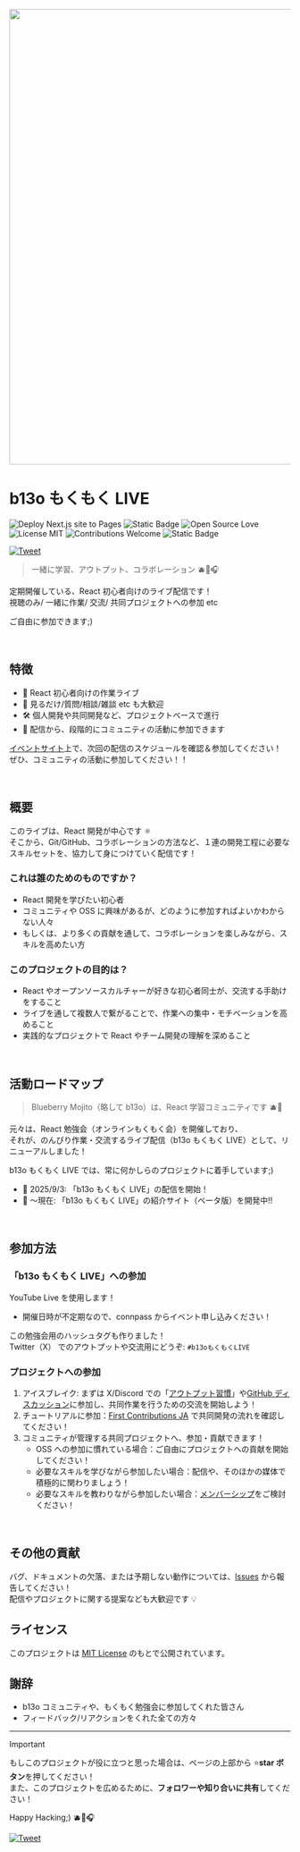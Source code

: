 <p align="center">
  <img width="1440" height="815" alt="スクリーンショット 2025-09-17 21 34 35" src="https://github.com/user-attachments/assets/e6eb91db-6a75-4198-a124-7e46833adb0c" />
</p>

# b13o もくもく LIVE

<p align="left">
  <img src="https://github.com/first-contributions-ja/first-contributions-ja.github.io/actions/workflows/nextjs.yml/badge.svg" alt="Deploy Next.js site to Pages">
  <img src="https://img.shields.io/badge/PRs-welcome-brightgreen?style=flat" alt="Static Badge">
  <img src="https://badges.frapsoft.com/os/v1/open-source.svg?v=103" alt="Open Source Love">
  <img src="https://img.shields.io/badge/license-MIT-blue.svg" alt="License MIT">
  <img src="https://img.shields.io/badge/contributions-welcome-blue.svg?style=flat" alt="Contributions Welcome">
  <img src="https://img.shields.io/badge/LIVE_Streaming-🫐🌿-white?style=flat" alt="Static Badge">
</p>

[![Tweet](https://img.shields.io/twitter/url/http/shields.io.svg?style=social)][twttr-share]

> 一緒に学習、アウトプット、コラボレーション 🫐🌿🎧

定期開催している、React 初心者向けのライブ配信です！<br/>
視聴のみ/ 一緒に作業/ 交流/ 共同プロジェクトへの参加 etc

ご自由に参加できます;)

<br>

## 特徴

- 🎥 React 初心者向けの作業ライブ
- 🤝 見るだけ/質問/相談/雑談 etc も大歓迎
- 🛠 個人開発や共同開発など、プロジェクトベースで進行
- 💚 配信から、段階的にコミュニティの活動に参加できます

[イベントサイト](https://beginner-react.connpass.com)上で、次回の配信のスケジュールを確認＆参加してください！<br>
ぜひ、コミュニティの活動に参加してください！！

<br>

## 概要

このライブは、React 開発が中心です ⚛️<br>
そこから、Git/GitHub、コラボレーションの方法など、１連の開発工程に必要なスキルセットを、協力して身につけていく配信です！

### これは誰のためのものですか？

- React 開発を学びたい初心者
- コミュニティや OSS に興味があるが、どのように参加すればよいかわからない人々
- もしくは、より多くの貢献を通して、コラボレーションを楽しみながら、スキルを高めたい方

### このプロジェクトの目的は？

- React やオープンソースカルチャーが好きな初心者同士が、交流する手助けをすること
- ライブを通して複数人で繋がることで、作業への集中・モチベーションを高めること
- 実践的なプロジェクトで React やチーム開発の理解を深めること

<br>

## 活動ロードマップ

> Blueberry Mojito（略して b13o）は、React 学習コミュニティです 🫐🌿

元々は、React 勉強会（オンラインもくもく会）を開催しており、<br>
それが、のんびり作業・交流するライブ配信（b13o もくもく LIVE）として、リニューアルしました！

b13o もくもく LIVE では、常に何かしらのプロジェクトに着手しています;)

- 🚀 2025/9/3: 「b13o もくもく LIVE」の配信を開始！
- 🚧 〜現在: 「b13o もくもく LIVE」の紹介サイト（ベータ版）を開発中!!

<br>

## 参加方法

### 「b13o もくもく LIVE」への参加

YouTube Live を使用します！

- 開催日時が不定期なので、connpass からイベント申し込みください！

<!-- todo: YouTube からの直接参加も可能です！その際は、Twitter（X） でもお知らせします！ -->

この勉強会用のハッシュタグも作りました！<br>
Twitter（X） でのアウトプットや交流用にどうぞ: `#b13oもくもくLIVE`

### プロジェクトへの参加

1. アイスブレイク: まずは X/Discord での「[アウトプット習慣](https://x.com/hashtag/b13oもくもくLIVE)」や[GitHub ディスカッション](https://github.com/b13o/TIL/discussions)に参加し、共同作業を行うための交流を開始しよう！
2. チュートリアルに参加：[First Contributions JA](https://github.com/first-contributions-ja/first-contributions-ja.github.io) で共同開発の流れを確認してください！
3. コミュニティが管理する共同プロジェクトへ、参加・貢献できます！
   - OSS への参加に慣れている場合：ご自由にプロジェクトへの貢献を開始してください！
   - 必要なスキルを学びながら参加したい場合：配信や、そのほかの媒体で積極的に関わりましょう！
   - 必要なスキルを教わりながら参加したい場合：[メンバーシップ](https://b13o.com/services/subscription)をご検討ください！

<br>

<!-- todo: ## 作者・メンテナー/コミッター/コントリビューター -->

## その他の貢献

バグ、ドキュメントの欠落、または予期しない動作については、[Issues](https://github.com/b13o/TIL/issues) から報告してください！<br>
配信やプロジェクトに関する提案なども大歓迎です 💡

## ライセンス

このプロジェクトは [MIT License](LICENSE) のもとで公開されています。

## 謝辞

- b13o コミュニティや、もくもく勉強会に参加してくれた皆さん
- フィードバック/リアクションをくれた全ての方々

---

> [!IMPORTANT]
> もしこのプロジェクトが役に立つと思った場合は、ページの上部から ⭐**star ボタン**を押してください！<br>
> また、このプロジェクトを広めるために、**フォロワーや知り合いに共有**してください！

Happy Hacking;) 🫐🌿🎧

[![Tweet](https://img.shields.io/twitter/url/http/shields.io.svg?style=social)][twttr-share]

[twttr-share]: https://twitter.com/intent/tweet?text=もくもくLIVE配信で、Reactプロジェクトに参加！🫐🌿🎧&url=https://github.com/b13o/TIL&hashtags=b13oもくもくLIVE "Tweet this project"
